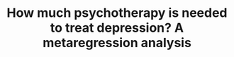 --- 
abstract: '' 
authors: 
 - P Cuijpers
 -  M Huibers
 -  admin
 -  SL Koole
 -  G Andersson
doi: '' 
featured: false 
publication: '*Journal of affective disorders*, 53' 
publication_short: '' 
publishDate: '2013-01-01' 
title: 'How much psychotherapy is needed to treat depression? A metaregression analysis' 
url_code: '' 
url_dataset: '' 
url_pdf: '' 
url_poster: '' 
url_project: '' 
url_slides: '' 
url_source: '' 
url_video: '' 
---